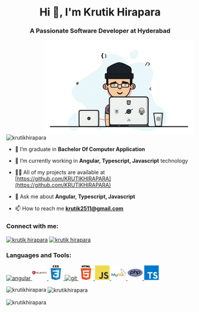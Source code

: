 <h1 align="center">Hi 👋, I'm Krutik Hirapara</h1>
<h3 align="center">A Passionate Software Developer at Hyderabad</h3>

<img align="right" alt="Coding" width="400" src="https://github.com/KRUTIKHIRAPARA/KRUTIKHIRAPARA/blob/main/krutik.gif">

<p align="left"> <img src="https://komarev.com/ghpvc/?username=krutikhirapara&label=Profile%20views&color=0e75b6&style=flat" alt="krutikhirapara" /> </p>

- 🔭 I’m graduate in **Bachelor Of Computer Application**

- 🌱 I’m currently working in **Angular, Typescript, Javascript** technology

- 👨‍💻 All of my projects are available at [https://github.com/KRUTIKHIRAPARA](https://github.com/KRUTIKHIRAPARA)

- 💬 Ask me about **Angular, Typescript, Javascript**

- 📫 How to reach me **krutik2511@gmail.com**

<h3 align="left">Connect with me:</h3>
<p align="left">
<a href="https://twitter.com/krutik hirapara" target="blank"><img align="center" src="https://raw.githubusercontent.com/rahuldkjain/github-profile-readme-generator/master/src/images/icons/Social/twitter.svg" alt="krutik hirapara" height="30" width="40" /></a>
<a href="https://linkedin.com/in/krutik hirapara" target="blank"><img align="center" src="https://raw.githubusercontent.com/rahuldkjain/github-profile-readme-generator/master/src/images/icons/Social/linked-in-alt.svg" alt="krutik hirapara" height="30" width="40" /></a>
</p>

<h3 align="left">Languages and Tools:</h3>
<p align="left"> <a href="https://angular.io" target="_blank" rel="noreferrer"> <img src="https://angular.io/assets/images/logos/angular/angular.svg" alt="angular" width="40" height="40"/> </a> <a href="https://angular.io" target="_blank" rel="noreferrer"> <img src="https://raw.githubusercontent.com/devicons/devicon/master/icons/angularjs/angularjs-original-wordmark.svg" alt="angularjs" width="40" height="40"/> </a> <a href="https://www.w3schools.com/css/" target="_blank" rel="noreferrer"> <img src="https://raw.githubusercontent.com/devicons/devicon/master/icons/css3/css3-original-wordmark.svg" alt="css3" width="40" height="40"/> </a> <a href="https://git-scm.com/" target="_blank" rel="noreferrer"> <img src="https://www.vectorlogo.zone/logos/git-scm/git-scm-icon.svg" alt="git" width="40" height="40"/> </a> <a href="https://www.w3.org/html/" target="_blank" rel="noreferrer"> <img src="https://raw.githubusercontent.com/devicons/devicon/master/icons/html5/html5-original-wordmark.svg" alt="html5" width="40" height="40"/> </a> <a href="https://developer.mozilla.org/en-US/docs/Web/JavaScript" target="_blank" rel="noreferrer"> <img src="https://raw.githubusercontent.com/devicons/devicon/master/icons/javascript/javascript-original.svg" alt="javascript" width="40" height="40"/> </a> <a href="https://www.mysql.com/" target="_blank" rel="noreferrer"> <img src="https://raw.githubusercontent.com/devicons/devicon/master/icons/mysql/mysql-original-wordmark.svg" alt="mysql" width="40" height="40"/> </a> <a href="https://www.php.net" target="_blank" rel="noreferrer"> <img src="https://raw.githubusercontent.com/devicons/devicon/master/icons/php/php-original.svg" alt="php" width="40" height="40"/> </a> <a href="https://www.typescriptlang.org/" target="_blank" rel="noreferrer"> <img src="https://raw.githubusercontent.com/devicons/devicon/master/icons/typescript/typescript-original.svg" alt="typescript" width="40" height="40"/> </a> </p>

<p><img align="left" src="https://github-readme-stats.vercel.app/api/top-langs?username=krutikhirapara&show_icons=true&locale=en&layout=compact" alt="krutikhirapara" /></p>

<p>&nbsp;<img align="center" src="https://github-readme-stats.vercel.app/api?username=krutikhirapara&show_icons=true&locale=en" alt="krutikhirapara" /></p>

<p><img align="center" src="https://github-readme-streak-stats.herokuapp.com/?user=krutikhirapara&" alt="krutikhirapara" /></p>
